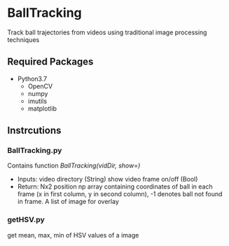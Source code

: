 # BallTracking
Track ball trajectories from videos using traditional image processing techniques

## Required Packages
- Python3.7
  - OpenCV
  - numpy
  - imutils
  - matplotlib

## Instrcutions
### BallTracking.py
Contains function *BallTracking(vidDir, show=)* 
- Inputs: video directory (String)
          show video frame on/off (Bool)
- Return: Nx2 position np array containing coordinates of ball in each frame (x in first column, y in second column), -1      denotes ball not found in frame.
          A list of image for overlay
          
### getHSV.py
get mean, max, min of HSV values of a image
